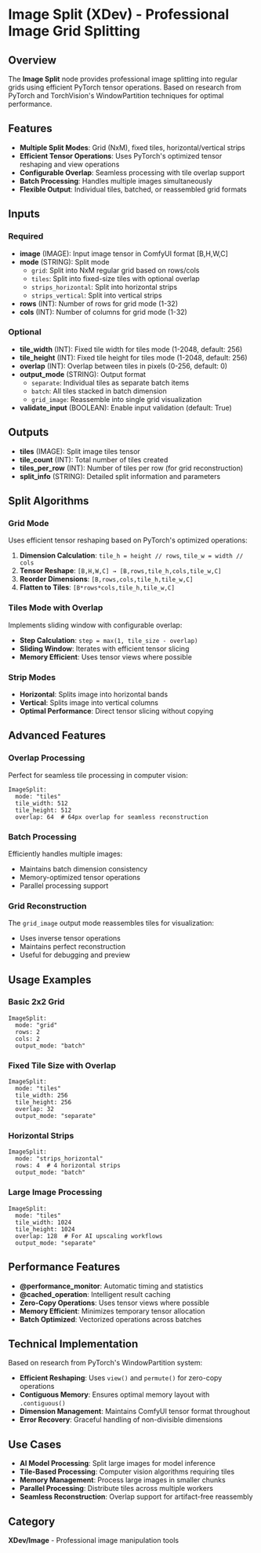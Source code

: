 # Image Split (XDev) - Professional Image Grid Splitting

## Overview
The **Image Split** node provides professional image splitting into regular grids using efficient PyTorch tensor operations. Based on research from PyTorch and TorchVision's WindowPartition techniques for optimal performance.

## Features
- **Multiple Split Modes**: Grid (NxM), fixed tiles, horizontal/vertical strips
- **Efficient Tensor Operations**: Uses PyTorch's optimized tensor reshaping and view operations
- **Configurable Overlap**: Seamless processing with tile overlap support
- **Batch Processing**: Handles multiple images simultaneously
- **Flexible Output**: Individual tiles, batched, or reassembled grid formats

## Inputs

### Required
- **image** (IMAGE): Input image tensor in ComfyUI format [B,H,W,C]
- **mode** (STRING): Split mode
  - `grid`: Split into NxM regular grid based on rows/cols
  - `tiles`: Split into fixed-size tiles with optional overlap
  - `strips_horizontal`: Split into horizontal strips
  - `strips_vertical`: Split into vertical strips
- **rows** (INT): Number of rows for grid mode (1-32)
- **cols** (INT): Number of columns for grid mode (1-32)

### Optional  
- **tile_width** (INT): Fixed tile width for tiles mode (1-2048, default: 256)
- **tile_height** (INT): Fixed tile height for tiles mode (1-2048, default: 256)
- **overlap** (INT): Overlap between tiles in pixels (0-256, default: 0)
- **output_mode** (STRING): Output format
  - `separate`: Individual tiles as separate batch items
  - `batch`: All tiles stacked in batch dimension
  - `grid_image`: Reassemble into single grid visualization
- **validate_input** (BOOLEAN): Enable input validation (default: True)

## Outputs
- **tiles** (IMAGE): Split image tiles tensor
- **tile_count** (INT): Total number of tiles created
- **tiles_per_row** (INT): Number of tiles per row (for grid reconstruction)
- **split_info** (STRING): Detailed split information and parameters

## Split Algorithms

### Grid Mode
Uses efficient tensor reshaping based on PyTorch's optimized operations:
1. **Dimension Calculation**: `tile_h = height // rows`, `tile_w = width // cols`
2. **Tensor Reshape**: `[B,H,W,C] → [B,rows,tile_h,cols,tile_w,C]`
3. **Reorder Dimensions**: `[B,rows,cols,tile_h,tile_w,C]`
4. **Flatten to Tiles**: `[B*rows*cols,tile_h,tile_w,C]`

### Tiles Mode with Overlap
Implements sliding window with configurable overlap:
- **Step Calculation**: `step = max(1, tile_size - overlap)`
- **Sliding Window**: Iterates with efficient tensor slicing
- **Memory Efficient**: Uses tensor views where possible

### Strip Modes
- **Horizontal**: Splits image into horizontal bands
- **Vertical**: Splits image into vertical columns
- **Optimal Performance**: Direct tensor slicing without copying

## Advanced Features

### Overlap Processing
Perfect for seamless tile processing in computer vision:
```
ImageSplit:
  mode: "tiles"
  tile_width: 512
  tile_height: 512
  overlap: 64  # 64px overlap for seamless reconstruction
```

### Batch Processing
Efficiently handles multiple images:
- Maintains batch dimension consistency
- Memory-optimized tensor operations
- Parallel processing support

### Grid Reconstruction
The `grid_image` output mode reassembles tiles for visualization:
- Uses inverse tensor operations
- Maintains perfect reconstruction
- Useful for debugging and preview

## Usage Examples

### Basic 2x2 Grid
```
ImageSplit:
  mode: "grid"
  rows: 2
  cols: 2
  output_mode: "batch"
```

### Fixed Tile Size with Overlap
```  
ImageSplit:
  mode: "tiles"
  tile_width: 256
  tile_height: 256
  overlap: 32
  output_mode: "separate"
```

### Horizontal Strips
```
ImageSplit:
  mode: "strips_horizontal"  
  rows: 4  # 4 horizontal strips
  output_mode: "batch"
```

### Large Image Processing
```
ImageSplit:
  mode: "tiles"
  tile_width: 1024
  tile_height: 1024
  overlap: 128  # For AI upscaling workflows
  output_mode: "separate"
```

## Performance Features
- **@performance_monitor**: Automatic timing and statistics
- **@cached_operation**: Intelligent result caching
- **Zero-Copy Operations**: Uses tensor views where possible
- **Memory Efficient**: Minimizes temporary tensor allocation
- **Batch Optimized**: Vectorized operations across batches

## Technical Implementation
Based on research from PyTorch's WindowPartition system:
- **Efficient Reshaping**: Uses `view()` and `permute()` for zero-copy operations
- **Contiguous Memory**: Ensures optimal memory layout with `.contiguous()`
- **Dimension Management**: Maintains ComfyUI tensor format throughout
- **Error Recovery**: Graceful handling of non-divisible dimensions

## Use Cases
- **AI Model Processing**: Split large images for model inference
- **Tile-Based Processing**: Computer vision algorithms requiring tiles
- **Memory Management**: Process large images in smaller chunks
- **Parallel Processing**: Distribute tiles across multiple workers
- **Seamless Reconstruction**: Overlap support for artifact-free reassembly

## Category  
**XDev/Image** - Professional image manipulation tools